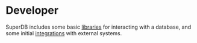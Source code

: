 # Developer

SuperDB includes some basic
[libraries](libraries/intro.md) for interacting with a database,
and some initial
[integrations](integrations/intro.md) with external systems.
